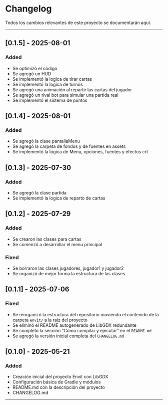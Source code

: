 # Changelog

Todos los cambios relevantes de este proyecto se documentarán aquí.  

---

## [0.1.5] - 2025-08-01
### Added
- Se optimizó el código
- Se agregó un HUD
- Se implementó la logica de tirar cartas
- Se implementó la logica de turnos
- Se agregó una animación al repartir las cartas del jugador
- Se agregó un rival bot para simular una partida real
- Se implementó el sistema de puntos

## [0.1.4] - 2025-08-01
### Added
- Se agregó la clase pantallaMenu
- Se agregó la  carpeta de fondos y de fuentes en assets
- Se implementó la logica de Menu, opciones, fuentes y efectos crt

## [0.1.3] - 2025-07-30
### Added
- Se agregó la clase partida 
- Se implementó la logica de reparto de cartas

## [0.1.2] - 2025-07-29
### Added
- Se crearon las clases para cartas
- Se comenzó a desarrollar el menu principal
### Fixed
- Se borraron las clases jugadores, jugador1 y jugador2
- Se organizó de mejor forma la estructura de las clases

## [0.1.1] - 2025-07-06

### Fixed
- Se reorganizó la estructura del repositorio moviendo el contenido de la carpeta `envit/` a la raíz del proyecto
- Se eliminó el README autogenerado de LibGDX redundante
- Se completó la sección “Cómo compilar y ejecutar” en el `README.md`
- Se agregó la versión inicial completa del `CHANGELOG.md`

## [0.1.0] - 2025-05-21

### Added
- Creación inicial del proyecto Envit con LibGDX
- Configuración básica de Gradle y módulos
- README.md con la descripción del proyecto
- CHANGELOG.md

---
